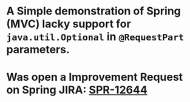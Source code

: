 # A Simple demonstration of Spring (MVC) lacky support for `java.util.Optional` in `@RequestPart` parameters.
# Was open a Improvement Request on Spring JIRA: [SPR-12644](https://jira.spring.io/browse/SPR-12644)